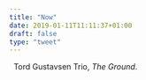 ```yaml
---
title: "Now"
date: 2019-01-11T11:11:37+01:00
draft: false
type: "tweet"
---
```

<a href="https://itunes.apple.com/fr/album/the-ground/214352386" type="application/rss+xml" class="iconfont icon-music" title="rss"></a> &nbsp; Tord Gustavsen Trio, *The Ground*.

